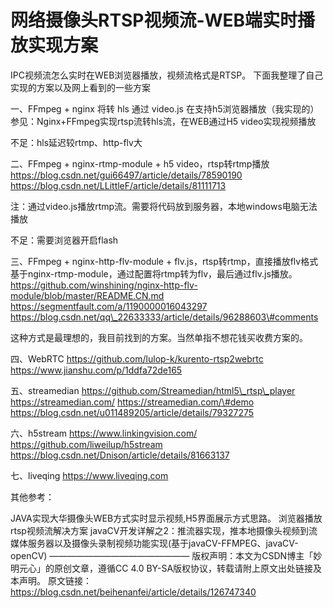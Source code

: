 # 网络摄像头RTSP视频流-WEB端实时播放实现方案

IPC视频流怎么实时在WEB浏览器播放，视频流格式是RTSP。
下面我整理了自己实现的方案以及网上看到的一些方案

一、FFmpeg + nginx 将转 hls 通过 video.js 在支持h5浏览器播放（我实现的）
参见：Nginx+FFmpeg实现rtsp流转hls流，在WEB通过H5 video实现视频播放

不足：hls延迟较rtmp、http-flv大

二、FFmpeg + nginx-rtmp-module + h5 video，rtsp转rtmp播放
https://blog.csdn.net/gui66497/article/details/78590190
https://blog.csdn.net/LLittleF/article/details/81111713

注：通过video.js播放rtmp流。需要将代码放到服务器，本地windows电脑无法播放

不足：需要浏览器开启flash

三、FFmpeg + nginx-http-flv-module + flv.js，rtsp转rtmp，直接播放flv格式
基于nginx-rtmp-module，通过配置将rtmp转为flv，最后通过flv.js播放。
https://github.com/winshining/nginx-http-flv-module/blob/master/README.CN.md
https://segmentfault.com/a/1190000016043297
https://blog.csdn.net/qq\_22633333/article/details/96288603\#comments

这种方式是最理想的，我目前找到的方案。当然单指不想花钱买收费方案的。

四、WebRTC
https://github.com/lulop-k/kurento-rtsp2webrtc
https://www.jianshu.com/p/1ddfa72de165

五、streamedian
https://github.com/Streamedian/html5\_rtsp\_player
https://streamedian.com/
https://streamedian.com/\#demo
https://blog.csdn.net/u011489205/article/details/79327275

六、h5stream
https://www.linkingvision.com/
https://github.com/liweilup/h5stream
https://blog.csdn.net/Dnison/article/details/81663137

七、liveqing
https://www.liveqing.com

其他参考：

JAVA实现大华摄像头WEB方式实时显示视频,H5界面展示方式思路。
浏览器播放rtsp视频流解决方案
javaCV开发详解之2：推流器实现，推本地摄像头视频到流媒体服务器以及摄像头录制视频功能实现(基于javaCV-FFMPEG、javaCV-openCV)
————————————————
版权声明：本文为CSDN博主「妙明元心」的原创文章，遵循CC 4.0 BY-SA版权协议，转载请附上原文出处链接及本声明。
原文链接：https://blog.csdn.net/beihenanfei/article/details/126747340